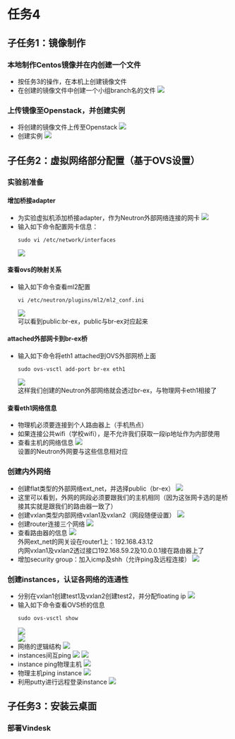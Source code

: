 # 任务4
## 子任务1：镜像制作
### 本地制作Centos镜像并在内创建一个文件
- 按任务3的操作，在本机上创建镜像文件
- 在创建的镜像文件中创建一个小组branch名的文件
![](images/build_team_name_floder.png)  

### 上传镜像至Openstack，并创建实例
- 将创建的镜像文件上传至Openstack
![](images/upload_image_file_to_openstack.png)  
- 创建实例
![](images/generate_ubuntu_vm.png)  

## 子任务2：虚拟网络部分配置（基于OVS设置）
### 实验前准备
#### 增加桥接adapter
- 为实验虚拟机添加桥接adapter，作为Neutron外部网络连接的网卡
  ![](images/add_bridge_adapter.png)  
- 输入如下命令配置网卡信息：  
  ```
  sudo vi /etc/network/interfaces
  ```
  ![](images/adapter_setting.png)  
#### 查看ovs的映射关系
- 输入如下命令查看ml2配置
  ```
  vi /etc/neutron/plugins/ml2/ml2_conf.ini
  ```  
  ![](images/ml2_setting.png)  
  可以看到public:br-ex，public与br-ex对应起来  
#### attached外部网卡到br-ex桥
- 输入如下命令将eth1 attached到OVS外部网桥上面
  ```
  sudo ovs-vsctl add-port br-ex eth1
  ```  
  ![](images/attached_eth1_to_br-ex.png)  
  这样我们创建的Neutron外部网络就会透过br-ex，与物理网卡eth1相接了
#### 查看eth1网络信息
- 物理机必须要连接到个人路由器上（手机热点）
- 如果连接公共wifi（学校wifi），是不允许我们获取一段ip地址作为内部使用
- 查看主机的网络信息
  ![](images/phy_network_status.png)  
  设置的Neutron外网要与这些信息相对应  

### 创建内外网络
- 创建flat类型的外部网络ext_net，并选择public（br-ex）
  ![](images/ext_net_datail.png)  
- 这里可以看到，外网的网段必须要跟我们的主机相同（因为这张网卡选的是桥接其实就是跟我们的路由器一致了）
- 创建vxlan类型内部网络vxlan1及vxlan2（网段随便设置）
  ![](images/network_datail.png)  
- 创建router连接三个网络
  ![](images/network_logic_graph2.png)  
- 查看路由器的信息
  ![](images/network_logic_graph_detail.png)  
   外网ext_net的网关设在router1上：192.168.43.12  
   内网vxlan1及vxlan2透过接口192.168.59.2及10.0.0.1接在路由器上了  
- 增加security group：加入icmp及shh（允许ping及远程连接）
  ![](images/add_security_group_rules.png)
 
### 创建instances，认证各网络的连通性
- 分别在vxlan1创建test1及vxlan2创建test2，并分配floating ip
  ![](images/vm_detail.png)
- 输入如下命令查看OVS桥的信息
  ```
  sudo ovs-vsctl show
  ```  
  ![](images/ovs_bridge_detail1.png)  
  ![](images/ovs_bridge_detail2.png)  
- 网络的逻辑结构
  ![](images/ovs_structure.jpg)
- instances间互ping
  ![](images/vm1_ping_vm2.png)
  ![](images/vm2_ping_vm1.png)
- instance ping物理主机
  ![](images/vm_ping_phy.png)
- 物理主机ping instance
  ![](images/phy_ping_vm.png)
- 利用putty进行远程登录instance
  ![](images/connect_vm_with_putty.png)

## 子任务3：安装云桌面
### 部署Vindesk
